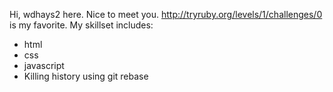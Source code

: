 Hi, wdhays2 here. Nice to meet you.
http://tryruby.org/levels/1/challenges/0 is my favorite.
My skillset includes:
* html
* css 
* javascript
* Killing history using git rebase